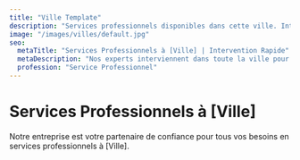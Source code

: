 ```yaml
---
title: "Ville Template"
description: "Services professionnels disponibles dans cette ville. Intervention rapide et devis gratuit."
image: "/images/villes/default.jpg"
seo:
  metaTitle: "Services Professionnels à [Ville] | Intervention Rapide"
  metaDescription: "Nos experts interviennent dans toute la ville pour vos besoins. Service rapide et devis gratuit."
  profession: "Service Professionnel"
---
```


# Services Professionnels à [Ville]

Notre entreprise est votre partenaire de confiance pour tous vos besoins en services professionnels à [Ville].